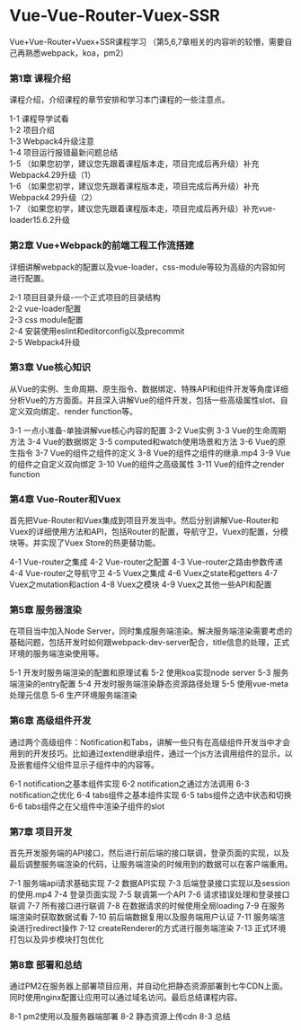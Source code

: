 # Vue-Vue-Router-Vuex-SSR
Vue+Vue-Router+Vuex+SSR课程学习
（第5,6,7章相关的内容听的较懵，需要自己再熟悉webpack，koa，pm2）
### 第1章 课程介绍
课程介绍，介绍课程的章节安排和学习本门课程的一些注意点。

 1-1 课程导学试看  
 1-2 项目介绍  
 1-3 Webpack4升级注意  
 1-4 项目运行报错最新问题总结  
 1-5 （如果您初学，建议您先跟着课程版本走，项目完成后再升级）补充Webpack4.29升级（1）  
 1-6 （如果您初学，建议您先跟着课程版本走，项目完成后再升级）补充Webpack4.29升级（2）  
 1-7 （如果您初学，建议您先跟着课程版本走，项目完成后再升级）补充vue-loader15.6.2升级  
 
 ### 第2章 Vue+Webpack的前端工程工作流搭建  
详细讲解webpack的配置以及vue-loader，css-module等较为高级的内容如何进行配置。
   
 2-1 项目目录升级-一个正式项目的目录结构  
 2-2 vue-loader配置  
 2-3 css module配置  
 2-4 安装使用eslint和editorconfig以及precommit  
 2-5 Webpack4升级  
 
 ### 第3章 Vue核心知识
从Vue的实例、生命周期、原生指令、数据绑定、特殊API和组件开发等角度详细分析Vue的方方面面。并且深入讲解Vue的组件开发，包括一些高级属性slot、自定义双向绑定、render function等。

 3-1 一点小准备-单独讲解vue核心内容的配置
 3-2 Vue实例
 3-3 Vue的生命周期方法
 3-4 Vue的数据绑定
 3-5 computed和watch使用场景和方法
 3-6 Vue的原生指令
 3-7 Vue的组件之组件的定义
 3-8 Vue的组件之组件的继承.mp4
 3-9 Vue的组件之自定义双向绑定
 3-10 Vue的组件之高级属性
 3-11 Vue的组件之render function
 
### 第4章 Vue-Router和Vuex
首先把Vue-Router和Vuex集成到项目开发当中。然后分别讲解Vue-Router和Vuex的详细使用方法和API，包括Router的配置，导航守卫，Vuex的配置，分模块等。并实现了Vuex Store的热更替功能。

 4-1 Vue-router之集成
 4-2 Vue-router之配置
 4-3 Vue-router之路由参数传递
 4-4 Vue-router之导航守卫
 4-5 Vuex之集成
 4-6 Vuex之state和getters
 4-7 Vuex之mutation和action
 4-8 Vuex之模块
 4-9 Vuex之其他一些API和配置
 
### 第5章 服务器渲染
在项目当中加入Node Server，同时集成服务端渲染。解决服务端渲染需要考虑的基础问题，包括开发时如何跟webpack-dev-server配合，title信息的处理，正式环境的服务端渲染使用等。

 5-1 开发时服务端渲染的配置和原理试看
 5-2 使用koa实现node server
 5-3 服务端渲染的entry配置
 5-4 开发时服务端渲染静态资源路径处理
 5-5 使用vue-meta处理元信息
 5-6 生产环境服务端渲染
 
 ### 第6章 高级组件开发
通过两个高级组件：Notification和Tabs，讲解一些只有在高级组件开发当中才会用到的开发技巧。比如通过extend继承组件，通过一个js方法调用组件的显示，以及嵌套组件父组件显示子组件中的内容等。

 6-1 notification之基本组件实现
 6-2 notification之通过方法调用
 6-3 notification之优化
 6-4 tabs组件之基本组件实现
 6-5 tabs组件之选中状态和切换
 6-6 tabs组件之在父组件中渲染子组件的slot
 
### 第7章 项目开发
首先开发服务端的API接口，然后进行前后端的接口联调，登录页面的实现，以及最后调整服务端渲染的代码，让服务端渲染的时候用到的数据可以在客户端重用。

 7-1 服务端api请求基础实现
 7-2 数据API实现
 7-3 后端登录接口实现以及session的使用.mp4
 7-4 登录页面实现
 7-5 联调第一个API
 7-6 请求错误处理和登录接口联调
 7-7 所有接口进行联调
 7-8 在数据请求的时候使用全局loading
 7-9 在服务端渲染时获取数据试看
 7-10 前后端数据复用以及服务端用户认证
 7-11 服务端渲染进行redirect操作
 7-12 createRenderer的方式进行服务端渲染
 7-13 正式环境打包以及异步模块打包优化
 
### 第8章 部署和总结
通过PM2在服务器上部署项目应用，并自动化把静态资源部署到七牛CDN上面。同时使用nginx配置让应用可以通过域名访问。最后总结课程内容。

 8-1 pm2使用以及服务器端部署
 8-2 静态资源上传cdn
 8-3 总结
